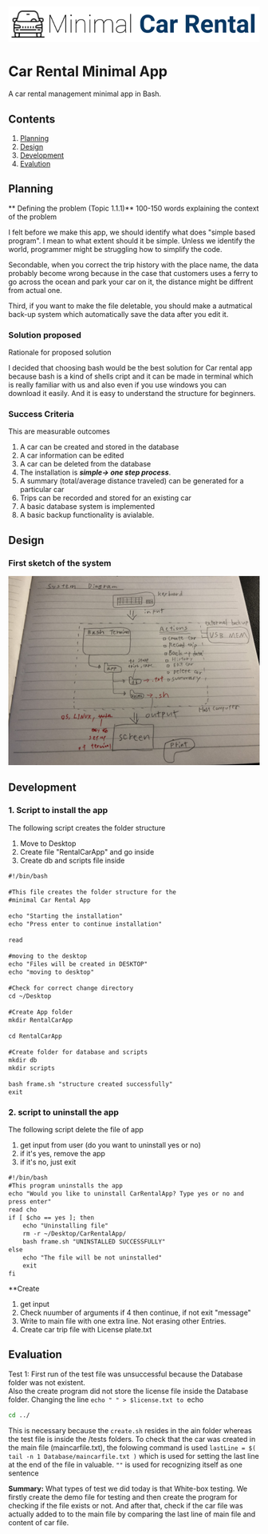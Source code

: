 ![CarRental](logo.png)

Car Rental Minimal App
===========================

A car rental management minimal app in Bash.

Contents
-----
  1. [Planning](#planning)
  1. [Design](#design)
  1. [Development](#development)
  1. [Evalution](#evaluation)

Planning
----------
** Defining the problem (Topic 1.1.1)**
100-150 words explaining the context of the problem

I felt before we make this app, we should identify what does "simple based program". I mean to what extent should it be simple.   Unless we identify the world, programmer might be struggling how to simplify the code.

Secondable, when you correct the trip history with the place name, the data probably become wrong because in the case that customers uses a ferry to go across the ocean and park your car on it, the distance might be diffrent from actual one.

Third, if you want to make the file deletable, you should make a autmatical back-up system which automatically save the data after you edit it. 

### Solution proposed
Rationale for proposed solution

I decided that choosing bash would be the best solution for Car rental app because bash is a kind of shells cript and it can be made in terminal which is really familiar with us and also even if you use windows you can download it easily.
And it is easy to understand the structure for beginners.


### Success Criteria
This are measurable outcomes
1. A car can be created and stored in the database 
1. A car information can be edited 
1. A car can be deleted from the database
1. The installation is ***simple-> one step process***.
1. A summary (total/average distance traveled) can be generated for a particular car
1. Trips can be recorded and stored for an existing car
1. A basic database system is implemented
1. A basic backup functionality is avialable.

Design
---------
### First sketch of the system
![systemDiagram](IMG_2213.JPG)

Development
--------
### 1. Script to install the app
The following script creates the folder structure
1. Move to Desktop
1. Create file "RentalCarApp" and go inside
1. Create db and scripts file inside

```
#!/bin/bash

#This file creates the folder structure for the 
#minimal Car Rental App

echo "Starting the installation"
echo "Press enter to continue installation"

read 

#moving to the desktop
echo "Files will be created in DESKTOP"
echo "moving to desktop"

#Check for correct change directory
cd ~/Desktop

#Create App folder
mkdir RentalCarApp 

cd RentalCarApp

#Create folder for database and scripts
mkdir db 
mkdir scripts

bash frame.sh "structure created successfully"
exit
```
### 2. script to uninstall the app
The following script delete the file of app
1. get input from user (do you want to uninstall yes or no)
1. if it's yes, remove the app
1. if it's no, just exit

```
#!/bin/bash
#This program uninstalls the app
echo "Would you like to uninstall CarRentalApp? Type yes or no and press enter"
read cho
if [ $cho == yes ]; then
	echo "Uninstalling file"
	rm -r ~/Desktop/CarRentalApp/
	bash frame.sh "UNINSTALLED SUCCESSFULLY"
else
	echo "The file will be not uninstalled"
	exit
fi
```




**Create

1. get input
1. Check nuumber of arguments 
    if 4 then continue, if not exit "message"
1. Write to main file with one extra line.   Not erasing other Entries.
1. Create car trip file with License plate.txt


Evaluation
-----------
Test 1:
First run of the test file was unsuccessful because the Database folder was not existent.  
Also the create program did not store the license file inside the Database folder.  Changing the line `echo " " > $license.txt to `echo 
```.sh
cd ../
```
This is necessary because the `create.sh` resides in the ain folder whereas the test file is inside the /tests folders.
To check that the car was created in the main file (maincarfile.txt), the folowing command is used `lastLine = $( tail -n 1 Database/maincarfile.txt )` which is used for setting the last line at the end of the file in valuable.
`""` is used for recognizing itself as one sentence

**Summary:** 
What types of test we did today is that White-box testing.  We firstly create the demo file for testing and then create the program for checking if the file exists or not. And after that, check if the car file was actually added to to the main file by comparing the last line of main file and content of car file.   



